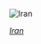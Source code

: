 
![Iran](https://www.gstatic.com/prettyearth/assets/full/1637.jpg)

*[Iran](https://www.google.com/maps/@30.524635,48.257699,17z/data=!3m1!1e3)*

